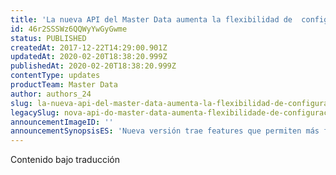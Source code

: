 ```yaml
---
title: 'La nueva API del Master Data aumenta la flexibilidad de  configuración '
id: 46r2SSSWz6QQWyYwGyGwme
status: PUBLISHED
createdAt: 2017-12-22T14:29:00.901Z
updatedAt: 2020-02-20T18:38:20.999Z
publishedAt: 2020-02-20T18:38:20.999Z
contentType: updates
productTeam: Master Data
author: authors_24
slug: la-nueva-api-del-master-data-aumenta-la-flexibilidad-de-configuracion 
legacySlug: nova-api-do-master-data-aumenta-flexibilidade-de-configuracao
announcementImageID: ''
announcementSynopsisES: 'Nueva versión trae features que permiten más flexibilidad de configuración de las estructuras almacenadas en Master Data'
---
```


<div class="alert alert-warning">Contenido bajo traducción</div>
